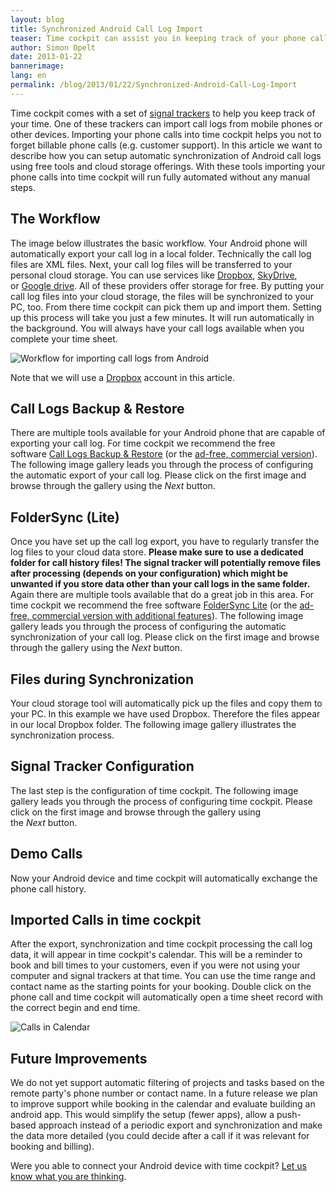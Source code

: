 ```yaml
---
layout: blog
title: Synchronized Android Call Log Import
teaser: Time cockpit can assist you in keeping track of your phone calls. By using two simple and free apps you can set up automatic synchronization from your Android phone, to cloud storage, to your desktop and into time cockpit.
author: Simon Opelt
date: 2013-01-22
bannerimage: 
lang: en
permalink: /blog/2013/01/22/Synchronized-Android-Call-Log-Import
---
```


<p>Time cockpit comes with a set of <a href="http://help.timecockpit.com/?topic=html/bc84a014-edce-4c69-98a8-c6a7774b138c.htm" target="_blank">signal trackers</a> to help you keep track of your time. One of these trackers can import call logs from mobile phones or other devices. Importing your phone calls into time cockpit helps you not to forget billable phone calls (e.g. customer support). In this article we want to describe how you can setup automatic synchronization of Android call logs using free tools and cloud storage offerings. With these tools importing your phone calls into time cockpit will run fully automated without any manual steps.</p><h2>The Workflow</h2><p>The image below illustrates the basic workflow. Your Android phone will automatically export your call log in a local folder. Technically the call log files are XML files. Next, your call log files will be transferred to your personal cloud storage. You can use services like <a href="http://www.dropbox.com" target="_blank">Dropbox</a>, <a href="http://www.skydrive.com" target="_blank">SkyDrive</a>, or <a href="http://drive.google.com" target="_blank">Google drive</a>. All of these providers offer storage for free. By putting your call log files into your cloud storage, the files will be synchronized to your PC, too. From there time cockpit can pick them up and import them. Setting up this process will take you just a few minutes. It will run automatically in the background. You will always have your call logs available when you complete your time sheet.</p><p>
  <img src="{{site.baseurl}}/content/images/blog/2013/01/AndroidImportWorkflow.png" alt="Workflow for importing call logs from Android" />
</p><p>Note that we will use a <a href="https://www.dropbox.com" target="_blank">Dropbox</a> account in this article.</p><h2>Call Logs Backup &amp; Restore</h2><p>There are multiple tools available for your Android phone that are capable of exporting your call log. For time cockpit we recommend the free software <a href="https://play.google.com/store/apps/details?id=com.riteshsahu.CallLogBackupRestore" target="_blank">Call Logs Backup &amp; Restore</a> (or the <a href="https://play.google.com/store/apps/details?id=com.riteshsahu.CallLogBackupRestorePro" target="_blank">ad-free, commercial version</a>). The following image gallery leads you through the process of configuring the automatic export of your call log. Please click on the first image and browse through the gallery using the <em>Next</em> button.</p><function name="Composite.Media.ImageGallery.Slimbox2">
  <param name="MediaFolder" value="MediaArchive:ed57fd1c-010e-49de-b46f-2ff25ba1a3a6" />
  <param name="ThumbnailMaxWidth" value="100" />
  <param name="ThumbnailMaxHeight" value="100" />
  <param name="AutoSquareThumbnails" value="True" />
</function><h2>FolderSync (Lite)</h2><p>Once you have set up the call log export, you have to regularly transfer the log files to your cloud data store. <strong>Please make sure to use a dedicated folder for call history files! The signal tracker will potentially remove files after processing (depends on your configuration) which might be unwanted if you store data other than your call logs in the same folder.</strong> Again there are multiple tools available that do a great job in this area. For time cockpit we recommend the free software <a href="https://play.google.com/store/apps/details?id=dk.tacit.android.foldersync.lite" target="_blank">FolderSync Lite</a> (or the <a href="https://play.google.com/store/apps/details?id=dk.tacit.android.foldersync.full" target="_blank">ad-free, commercial version with additional features</a>). The following image gallery leads you through the process of configuring the automatic synchronization of your call log. Please click on the first image and browse through the gallery using the <em>Next</em> button.</p><function name="Composite.Media.ImageGallery.Slimbox2">
  <param name="MediaFolder" value="MediaArchive:c906f71b-5705-47b0-ac91-a5aae5db4764" />
  <param name="ThumbnailMaxWidth" value="100" />
  <param name="ThumbnailMaxHeight" value="100" />
  <param name="AutoSquareThumbnails" value="True" />
</function><h2>Files during Synchronization</h2><p>Your cloud storage tool will automatically pick up the files and copy them to your PC. In this example we have used Dropbox. Therefore the files appear in our local Dropbox folder. The following image gallery illustrates the synchronization process.</p><function name="Composite.Media.ImageGallery.Slimbox2">
  <param name="MediaFolder" value="MediaArchive:803cdf5e-f9d4-4c61-b30b-191e66a58538" />
  <param name="ThumbnailMaxWidth" value="100" />
  <param name="ThumbnailMaxHeight" value="100" />
  <param name="AutoSquareThumbnails" value="True" />
</function><h2>Signal Tracker Configuration</h2><p>The last step is the configuration of time cockpit. The following image gallery leads you through the process of configuring time cockpit. Please click on the first image and browse through the gallery using the <em>Next</em> button.</p><function name="Composite.Media.ImageGallery.Slimbox2">
  <param name="MediaFolder" value="MediaArchive:f6d3e171-cab1-4a89-b50b-c18cc40b68ad" />
  <param name="ThumbnailMaxWidth" value="100" />
  <param name="ThumbnailMaxHeight" value="100" />
  <param name="AutoSquareThumbnails" value="True" />
</function><h2>Demo Calls</h2><p>Now your Android device and time cockpit will automatically exchange the phone call history.</p><function name="Composite.Media.ImageGallery.Slimbox2">
  <param name="MediaFolder" value="MediaArchive:68298f19-1d82-4c46-bbd9-291f98314849" />
  <param name="ThumbnailMaxWidth" value="100" />
  <param name="ThumbnailMaxHeight" value="100" />
  <param name="AutoSquareThumbnails" value="True" />
</function><h2>Imported Calls in time cockpit</h2><p>After the export, synchronization and time cockpit processing the call log data, it will appear in time cockpit's calendar. This will be a reminder to book and bill times to your customers, even if you were not using your computer and signal trackers at that time. You can use the time range and contact name as the starting points for your booking. Double click on the phone call and time cockpit will automatically open a time sheet record with the correct begin and end time.</p><p>
  <img src="{{site.baseurl}}/content/images/blog/2012/12/calllog/Calendar" alt="Calls in Calendar" title="Calls in Calendar" />
</p><h2>Future Improvements</h2><p>We do not yet support automatic filtering of projects and tasks based on the remote party's phone number or contact name. In a future release we plan to improve support while booking in the calendar and evaluate building an android app. This would simplify the setup (fewer apps), allow a push-based approach instead of a periodic export and synchronization and make the data more detailed (you could decide after a call if it was relevant for booking and billing).</p><p>Were you able to connect your Android device with time cockpit? <a href="{{site.baseurl}}/help-support/contact-us/">Let us know what you are thinking</a>.</p>